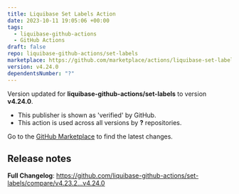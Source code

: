 ```yaml
---
title: Liquibase Set Labels Action
date: 2023-10-11 19:05:06 +00:00
tags:
  - liquibase-github-actions
  - GitHub Actions
draft: false
repo: liquibase-github-actions/set-labels
marketplace: https://github.com/marketplace/actions/liquibase-set-labels-action
version: v4.24.0
dependentsNumber: "?"
---
```



Version updated for **liquibase-github-actions/set-labels** to version **v4.24.0**.
- This publisher is shown as 'verified' by GitHub.
- This action is used across all versions by **?** repositories.

Go to the [GitHub Marketplace](https://github.com/marketplace/actions/liquibase-set-labels-action) to find the latest changes.

## Release notes

**Full Changelog**: https://github.com/liquibase-github-actions/set-labels/compare/v4.23.2...v4.24.0
